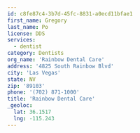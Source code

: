 ```yaml
---
id: c8fe87c4-3b7d-45fc-8831-a0ecd11bfae1
first_name: Gregory
last_name: Po
license: DDS
services:
  - dentist
category: Dentists
org_name: 'Rainbow Dental Care'
address: '4825 South Rainbow Blvd'
city: 'Las Vegas'
state: NV
zip: '89103'
phone: '(702) 871-1000'
title: 'Rainbow Dental Care'
_geoloc:
  lat: 36.1517
  lng: -115.243
---
```

